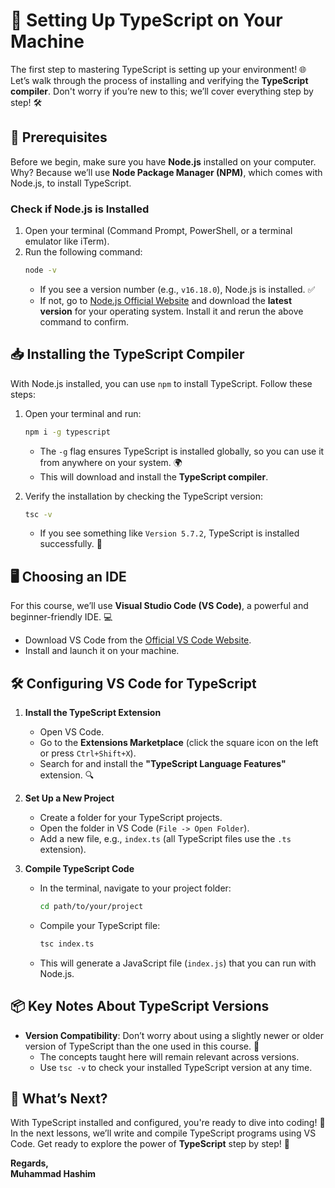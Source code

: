 # 🚀 **Setting Up TypeScript on Your Machine**

The first step to mastering TypeScript is setting up your environment! 🌐 Let’s walk through the process of installing and verifying the **TypeScript compiler**. Don't worry if you’re new to this; we’ll cover everything step by step! 🛠️


## 🔧 **Prerequisites**

Before we begin, make sure you have **Node.js** installed on your computer. Why? Because we’ll use **Node Package Manager (NPM)**, which comes with Node.js, to install TypeScript.

### **Check if Node.js is Installed**
1. Open your terminal (Command Prompt, PowerShell, or a terminal emulator like iTerm).
2. Run the following command:
   ```bash
   node -v
   ```
   - If you see a version number (e.g., `v16.18.0`), Node.js is installed. ✅
   - If not, go to [Node.js Official Website](https://nodejs.org/) and download the **latest version** for your operating system. Install it and rerun the above command to confirm.


## 📥 **Installing the TypeScript Compiler**

With Node.js installed, you can use `npm` to install TypeScript. Follow these steps:

1. Open your terminal and run:
   ```bash
   npm i -g typescript
   ```
   - The `-g` flag ensures TypeScript is installed globally, so you can use it from anywhere on your system. 🌍
   - This will download and install the **TypeScript compiler**.

2. Verify the installation by checking the TypeScript version:
   ```bash
   tsc -v
   ```
   - If you see something like `Version 5.7.2`, TypeScript is installed successfully. 🎉


## 🖥️ **Choosing an IDE**

For this course, we’ll use **Visual Studio Code (VS Code)**, a powerful and beginner-friendly IDE. 💻  
- Download VS Code from the [Official VS Code Website](https://code.visualstudio.com/).  
- Install and launch it on your machine.


## 🛠️ **Configuring VS Code for TypeScript**

1. **Install the TypeScript Extension**  
   - Open VS Code.
   - Go to the **Extensions Marketplace** (click the square icon on the left or press `Ctrl+Shift+X`).
   - Search for and install the **"TypeScript Language Features"** extension. 🔍

2. **Set Up a New Project**  
   - Create a folder for your TypeScript projects.
   - Open the folder in VS Code (`File -> Open Folder`).
   - Add a new file, e.g., `index.ts` (all TypeScript files use the `.ts` extension).

3. **Compile TypeScript Code**  
   - In the terminal, navigate to your project folder:
     ```bash
     cd path/to/your/project
     ```
   - Compile your TypeScript file:
     ```bash
     tsc index.ts
     ```
   - This will generate a JavaScript file (`index.js`) that you can run with Node.js.


## 📦 **Key Notes About TypeScript Versions**

- **Version Compatibility**: Don’t worry about using a slightly newer or older version of TypeScript than the one used in this course. 🌟
  - The concepts taught here will remain relevant across versions.
  - Use `tsc -v` to check your installed TypeScript version at any time.


## 🎯 **What’s Next?**

With TypeScript installed and configured, you're ready to dive into coding! 🎉 In the next lessons, we’ll write and compile TypeScript programs using VS Code. Get ready to explore the power of **TypeScript** step by step! 🚀


**Regards,**  
**Muhammad Hashim**  